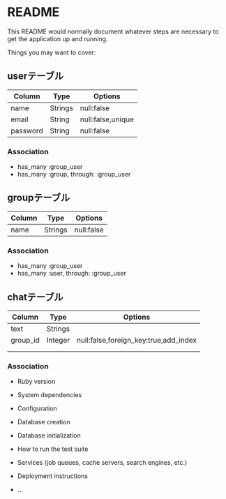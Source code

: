 # README

This README would normally document whatever steps are necessary to get the
application up and running.

Things you may want to cover:

## userテーブル
|Column|Type|Options|
|------|----|-------|
|name|Strings|null:false|
|email|String|null:false,unique|
|password|String|null:false|

### Association
- has_many :group_user
- has_many :group, through: :group_user

## groupテーブル
|Column|Type|Options|
|------|----|-------|
|name|Strings|null:false|

### Association
- has_many :group_user
- has_many :user, through: :group_user


## chatテーブル
|Column|Type|Options|
|------|----|-------|
|text|Strings||
|group_id|Integer|null:false,foreign_key:true,add_index|
||||
||||
### Association


* Ruby version

* System dependencies

* Configuration

* Database creation

* Database initialization

* How to run the test suite

* Services (job queues, cache servers, search engines, etc.)

* Deployment instructions

* ...
